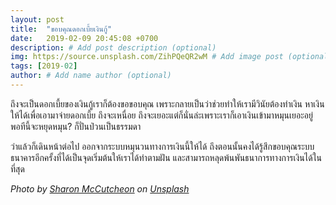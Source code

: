 ```yaml
---
layout: post
title:  "ขอบคุณดอกเบี้ยเงินกู้"
date:   2019-02-09 20:45:08 +0700
description: # Add post description (optional)
img: https://source.unsplash.com/ZihPQeQR2wM # Add image post (optional)
tags: [2019-02]
author: # Add name author (optional)
---
```

ถึงจะเป็นดอกเบี้ยของเงินกู้เราก็ต้องขอขอบคุณ เพราะกลายเป็นว่าช่วยทำให้เรามีวินัยต้องทำเงิน หาเงินให้ได้เพื่อเอามาจ่ายดอกเบี้ย ถึงจะเหนื่อย ถึงจะเยอะแต่ก็นั่นล่ะเพราะเราก็เอาเงินเข้ามาหมุนเยอะอยู่ พอทีนี้จะหยุดหมุน? ก็ปั่นป่วนเป็นธรรมดา

ว่าแล้วก็เดินหน้าต่อไป ออกจากระบบหมุนวนทางการเงินนี้ให้ได้ ถึงตอนนั้นคงได้รู้สึกขอบคุณระบบธนาคารอีกครั้งที่ได้เป็นจุดเริ่มต้นให้เราได้ทำตามฝัน และสามารถหลุดพ้นพันธนาการทางการเงินได้ในที่สุด

*Photo by  [Sharon McCutcheon](https://unsplash.com/@sharonmccutcheon) on [Unsplash](https://unsplash.com/)*
